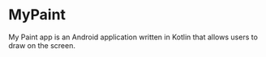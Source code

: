 # MyPaint
My Paint app is an Android application written in Kotlin that allows users to draw on the screen.

